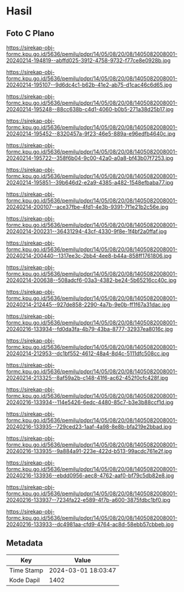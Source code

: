 # Hasil

## Foto C Plano

https://sirekap-obj-formc.kpu.go.id/5636/pemilu/pdpr/14/05/08/20/08/1405082008001-20240214-194819--abffd025-3912-4758-9732-f77ce8e0928b.jpg

https://sirekap-obj-formc.kpu.go.id/5636/pemilu/pdpr/14/05/08/20/08/1405082008001-20240214-195107--9d6dc4c1-b62b-41e2-ab75-d1cac46c6d65.jpg

https://sirekap-obj-formc.kpu.go.id/5636/pemilu/pdpr/14/05/08/20/08/1405082008001-20240214-195248--88cc638b-c4d1-4060-b0b5-271a38d25b17.jpg

https://sirekap-obj-formc.kpu.go.id/5636/pemilu/pdpr/14/05/08/20/08/1405082008001-20240214-195452--8320457a-9f23-46e5-889a-e96edfb4640c.jpg

https://sirekap-obj-formc.kpu.go.id/5636/pemilu/pdpr/14/05/08/20/08/1405082008001-20240214-195722--358f6b04-9c00-42a0-a0a8-bf43b07f7253.jpg

https://sirekap-obj-formc.kpu.go.id/5636/pemilu/pdpr/14/05/08/20/08/1405082008001-20240214-195851--39b646d2-e2a9-4385-a482-1548efbaba77.jpg

https://sirekap-obj-formc.kpu.go.id/5636/pemilu/pdpr/14/05/08/20/08/1405082008001-20240214-200107--ace37fbe-4fd1-4e3b-9391-7f1e21b2c56e.jpg

https://sirekap-obj-formc.kpu.go.id/5636/pemilu/pdpr/14/05/08/20/08/1405082008001-20240214-200231--36431294-43cf-4330-9f8e-1f4bf2a0ffaf.jpg

https://sirekap-obj-formc.kpu.go.id/5636/pemilu/pdpr/14/05/08/20/08/1405082008001-20240214-200440--1317ee3c-2bb4-4ee8-b44a-858ff1761806.jpg

https://sirekap-obj-formc.kpu.go.id/5636/pemilu/pdpr/14/05/08/20/08/1405082008001-20240214-200638--508adcf6-03a3-4382-be24-5b65216cc40c.jpg

https://sirekap-obj-formc.kpu.go.id/5636/pemilu/pdpr/14/05/08/20/08/1405082008001-20240214-212445--927de858-2290-4a7b-9e0b-ff1f67a31dac.jpg

https://sirekap-obj-formc.kpu.go.id/5636/pemilu/pdpr/14/05/08/20/08/1405082008001-20240216-133934--fd0da3fa-4b79-43ba-8777-32937ea8016c.jpg

https://sirekap-obj-formc.kpu.go.id/5636/pemilu/pdpr/14/05/08/20/08/1405082008001-20240214-212953--dc1bf552-4612-48a4-8d4c-5111dfc508cc.jpg

https://sirekap-obj-formc.kpu.go.id/5636/pemilu/pdpr/14/05/08/20/08/1405082008001-20240214-213325--8af59a2b-c148-41f6-ac62-452f0cfc428f.jpg

https://sirekap-obj-formc.kpu.go.id/5636/pemilu/pdpr/14/05/08/20/08/1405082008001-20240216-133934--114e5426-6edc-4480-85c7-b3e3b88ccf1d.jpg

https://sirekap-obj-formc.kpu.go.id/5636/pemilu/pdpr/14/05/08/20/08/1405082008001-20240216-133935--729ced23-1aaf-4a98-8e8b-bfa219e2bbad.jpg

https://sirekap-obj-formc.kpu.go.id/5636/pemilu/pdpr/14/05/08/20/08/1405082008001-20240216-133935--9a884a91-223e-422d-b513-99acdc761e2f.jpg

https://sirekap-obj-formc.kpu.go.id/5636/pemilu/pdpr/14/05/08/20/08/1405082008001-20240216-133936--ebdd0956-aec8-4762-aaf0-bf79c5db82e8.jpg

https://sirekap-obj-formc.kpu.go.id/5636/pemilu/pdpr/14/05/08/20/08/1405082008001-20240216-133937--7234fa22-e589-4f7b-a600-3875fdbc1bf0.jpg

https://sirekap-obj-formc.kpu.go.id/5636/pemilu/pdpr/14/05/08/20/08/1405082008001-20240216-133933--dc4981aa-cfd9-4764-ac8d-58ebb57cbbeb.jpg


## Metadata

| Key        | Value               |
| ---------- | ------------------- |
| Time Stamp | 2024-03-01 18:03:47 |
| Kode Dapil | 1402                |



